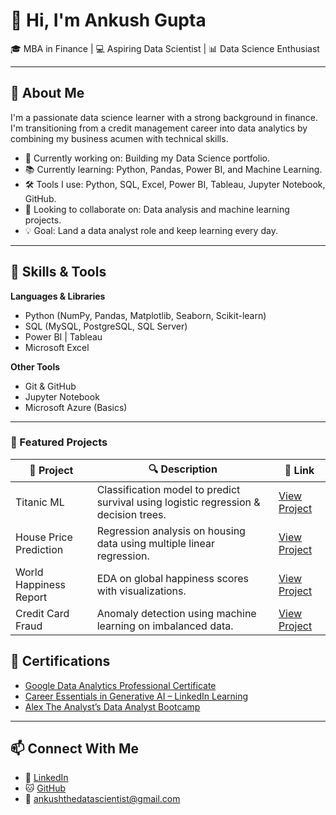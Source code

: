 # 👋 Hi, I'm Ankush Gupta

🎓 MBA in Finance | 💻 Aspiring Data Scientist | 📊 Data Science Enthusiast

---

## 🚀 About Me

I'm a passionate data science learner with a strong background in finance. I'm transitioning from a credit management career into data analytics by combining my business acumen with technical skills.

- 🔭 Currently working on: Building my Data Science portfolio.
- 📚 Currently learning: Python, Pandas, Power BI, and Machine Learning.
- 🛠️ Tools I use: Python, SQL, Excel, Power BI, Tableau, Jupyter Notebook, GitHub.
- 👯 Looking to collaborate on: Data analysis and machine learning projects.
- 💡 Goal: Land a data analyst role and keep learning every day.

---

## 🧰 Skills & Tools

**Languages & Libraries**
- Python (NumPy, Pandas, Matplotlib, Seaborn, Scikit-learn)
- SQL (MySQL, PostgreSQL, SQL Server)
- Power BI | Tableau
- Microsoft Excel

**Other Tools**
- Git & GitHub
- Jupyter Notebook
- Microsoft Azure (Basics)

---

### 🚀 Featured Projects

| 📁 Project | 🔍 Description | 🔗 Link |
|-----------|----------------|--------|
| Titanic ML | Classification model to predict survival using logistic regression & decision trees. | [View Project](https://github.com/AnkushGupta981/titanic-ml) |
| House Price Prediction | Regression analysis on housing data using multiple linear regression. | [View Project](https://github.com/AnkushGupta981/house-price-prediction) |
| World Happiness Report | EDA on global happiness scores with visualizations. | [View Project](https://github.com/AnkushGupta981/world-happiness-report) |
| Credit Card Fraud | Anomaly detection using machine learning on imbalanced data. | [View Project](https://github.com/AnkushGupta981/credit-card-fraud-detection) |


## 📜 Certifications

- [Google Data Analytics Professional Certificate](#)
- [Career Essentials in Generative AI – LinkedIn Learning](#)
- [Alex The Analyst’s Data Analyst Bootcamp](#)

---

## 📫 Connect With Me

- 💼 [LinkedIn](https://www.linkedin.com/in/ankushgupta10)
- 🐱 [GitHub](https://github.com/AnkushGupta981)
- 📧 ankushthedatascientist@gmail.com
